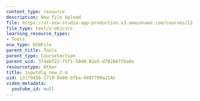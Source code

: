```yaml
---
content_type: resource
description: New file Upload
file: https://ol-ocw-studio-app-production.s3.amazonaws.com/courses/12-811-tropical-meteorology-spring-2011/13179d5617190e080fba8497789a214c_inputdlg_new_2.m
file_type: text/x-objcsrc
learning_resource_types:
- Tools
ocw_type: OCWFile
parent_title: Tools
parent_type: CourseSection
parent_uid: 374ebf22-f5f1-50d9-82a5-d78288ffba8e
resourcetype: Other
title: inputdlg_new_2.m
uid: 13179d56-1719-0e08-0fba-8497789a214c
video_metadata:
  youtube_id: null
---
```

